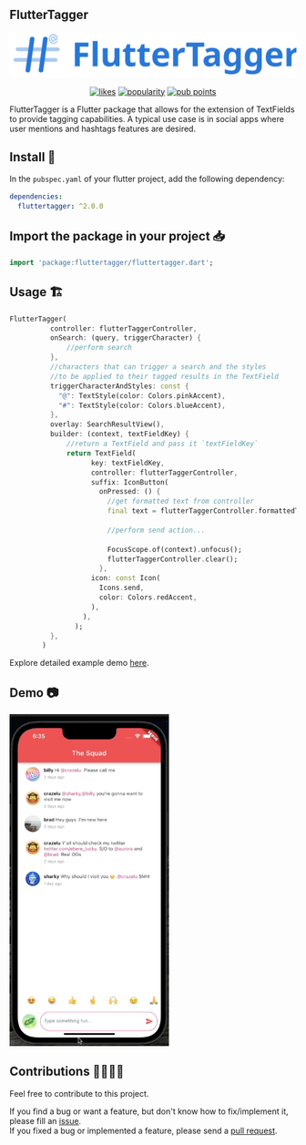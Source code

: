 ## FlutterTagger

<p align="center">
  <img src="https://raw.githubusercontent.com/crazelu/fluttertagger/main/assets/fluttertagger_banner.svg" max-height="100" alt="FlutterTagger" />
</p>

<p align="center">
  <a href="https://pub.dev/packages/fluttertagger/score"><img src="https://img.shields.io/pub/likes/fluttertagger" alt="likes"></a>
  <a href="https://pub.dev/packages/fluttertagger/score"><img src="https://img.shields.io/pub/popularity/fluttertagger" alt="popularity"></a>
  <a href="https://pub.dev/packages/fluttertagger/score"><img src="https://img.shields.io/pub/points/fluttertagger" alt="pub points"></a>
</p>

FlutterTagger is a Flutter package that allows for the extension of TextFields to provide tagging capabilities. A typical use case is in social apps where user mentions and hashtags features are desired.

## Install 🚀

In the `pubspec.yaml` of your flutter project, add the following dependency:

```yaml
dependencies:
  fluttertagger: ^2.0.0
```

## Import the package in your project 📥

```dart
import 'package:fluttertagger/fluttertagger.dart';
```

## Usage 🏗️

```dart
FlutterTagger(
          controller: flutterTaggerController,
          onSearch: (query, triggerCharacter) {
              //perform search
          },
          //characters that can trigger a search and the styles
          //to be applied to their tagged results in the TextField
          triggerCharacterAndStyles: const {
            "@": TextStyle(color: Colors.pinkAccent),
            "#": TextStyle(color: Colors.blueAccent),
          },
          overlay: SearchResultView(),
          builder: (context, textFieldKey) {
              //return a TextField and pass it `textFieldKey`
              return TextField(
                    key: textFieldKey,
                    controller: flutterTaggerController,
                    suffix: IconButton(
                      onPressed: () {
                        //get formatted text from controller
                        final text = flutterTaggerController.formattedText;

                        //perform send action...

                        FocusScope.of(context).unfocus();
                        flutterTaggerController.clear();
                      },
                    icon: const Icon(
                      Icons.send,
                      color: Colors.redAccent,
                    ),
                  ),
                );
          },
        )
```


Explore detailed example demo [here](https://github.com/Crazelu/fluttertagger/tree/main/example).

## Demo 📷

<img src="https://raw.githubusercontent.com/Crazelu/fluttertagger/main/assets/fluttertagger.gif" width="280" alt="Example demo"> 

## Contributions 🫱🏾‍🫲🏼

Feel free to contribute to this project.

If you find a bug or want a feature, but don't know how to fix/implement it, please fill an [issue](https://github.com/Crazelu/fluttertagger/issues).  
If you fixed a bug or implemented a feature, please send a [pull request](https://github.com/Crazelu/fluttertagger/pulls).
